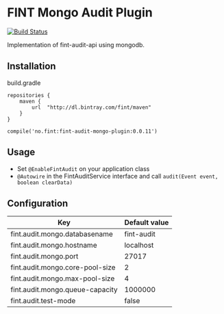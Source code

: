 # FINT Mongo Audit Plugin

[![Build Status](https://jenkins.rogfk.no/buildStatus/icon?job=FINTprosjektet/fint-audit-mongo-plugin/master)](https://jenkins.rogfk.no/job/FINTprosjektet/job/fint-audit-mongo-plugin/job/master/)

Implementation of fint-audit-api using mongodb.

## Installation

build.gradle

```
repositories {
    maven {
        url  "http://dl.bintray.com/fint/maven"
    }
}

compile('no.fint:fint-audit-mongo-plugin:0.0.11')
```

## Usage

- Set `@EnableFintAudit` on your application class
- `@Autowire` in the FintAuditService interface and call `audit(Event event, boolean clearData)`

## Configuration

| Key | Default value |
|-----|---------------|
| fint.audit.mongo.databasename | fint-audit |
| fint.audit.mongo.hostname | localhost |
| fint.audit.mongo.port | 27017 |
| fint.audit.mongo.core-pool-size | 2 |
| fint.audit.mongo.max-pool-size | 4 |
| fint.audit.mongo.queue-capacity | 1000000 |
| fint.audit.test-mode | false |
